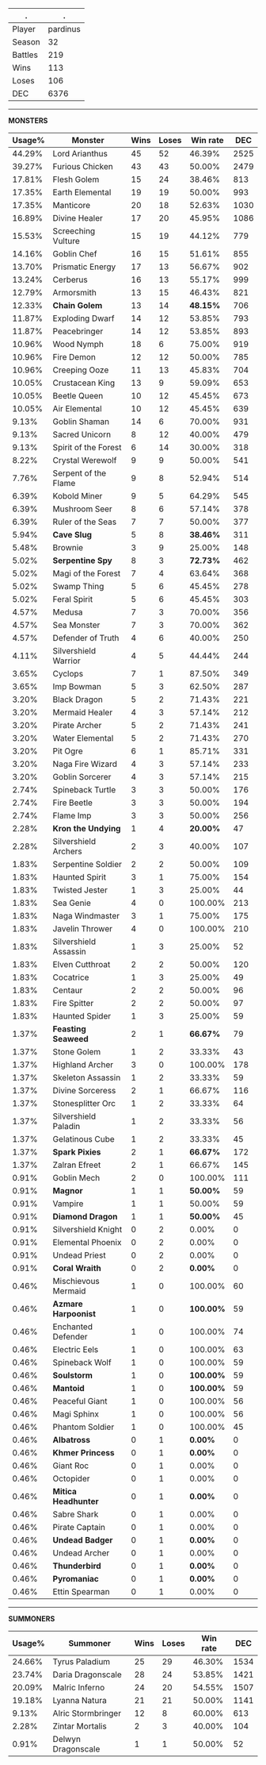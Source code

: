 .|.
|-|-
Player|pardinus
Season|32
Battles|219
Wins|113
Loses|106
DEC|6376

---
**MONSTERS**

Usage%|Monster|Wins|Loses|Win rate|DEC|
-|-|-|-|-|-|
44.29%|Lord Arianthus|45|52|46.39%|2525|
39.27%|Furious Chicken|43|43|50.00%|2479|
17.81%|Flesh Golem|15|24|38.46%|813|
17.35%|Earth Elemental|19|19|50.00%|993|
17.35%|Manticore|20|18|52.63%|1030|
16.89%|Divine Healer|17|20|45.95%|1086|
15.53%|Screeching Vulture|15|19|44.12%|779|
14.16%|Goblin Chef|16|15|51.61%|855|
13.70%|Prismatic Energy|17|13|56.67%|902|
13.24%|Cerberus|16|13|55.17%|999|
12.79%|Armorsmith|13|15|46.43%|821|
12.33%|**Chain Golem**|13|14|**48.15%**|706|
11.87%|Exploding Dwarf|14|12|53.85%|793|
11.87%|Peacebringer|14|12|53.85%|893|
10.96%|Wood Nymph|18|6|75.00%|919|
10.96%|Fire Demon|12|12|50.00%|785|
10.96%|Creeping Ooze|11|13|45.83%|704|
10.05%|Crustacean King|13|9|59.09%|653|
10.05%|Beetle Queen|10|12|45.45%|673|
10.05%|Air Elemental|10|12|45.45%|639|
9.13%|Goblin Shaman|14|6|70.00%|931|
9.13%|Sacred Unicorn|8|12|40.00%|479|
9.13%|Spirit of the Forest|6|14|30.00%|318|
8.22%|Crystal Werewolf|9|9|50.00%|541|
7.76%|Serpent of the Flame|9|8|52.94%|514|
6.39%|Kobold Miner|9|5|64.29%|545|
6.39%|Mushroom Seer|8|6|57.14%|378|
6.39%|Ruler of the Seas|7|7|50.00%|377|
5.94%|**Cave Slug**|5|8|**38.46%**|311|
5.48%|Brownie|3|9|25.00%|148|
5.02%|**Serpentine Spy**|8|3|**72.73%**|462|
5.02%|Magi of the Forest|7|4|63.64%|368|
5.02%|Swamp Thing|5|6|45.45%|278|
5.02%|Feral Spirit|5|6|45.45%|303|
4.57%|Medusa|7|3|70.00%|356|
4.57%|Sea Monster|7|3|70.00%|362|
4.57%|Defender of Truth|4|6|40.00%|250|
4.11%|Silvershield Warrior|4|5|44.44%|244|
3.65%|Cyclops|7|1|87.50%|349|
3.65%|Imp Bowman|5|3|62.50%|287|
3.20%|Black Dragon|5|2|71.43%|221|
3.20%|Mermaid Healer|4|3|57.14%|212|
3.20%|Pirate Archer|5|2|71.43%|241|
3.20%|Water Elemental|5|2|71.43%|270|
3.20%|Pit Ogre|6|1|85.71%|331|
3.20%|Naga Fire Wizard|4|3|57.14%|233|
3.20%|Goblin Sorcerer|4|3|57.14%|215|
2.74%|Spineback Turtle|3|3|50.00%|176|
2.74%|Fire Beetle|3|3|50.00%|194|
2.74%|Flame Imp|3|3|50.00%|256|
2.28%|**Kron the Undying**|1|4|**20.00%**|47|
2.28%|Silvershield Archers|2|3|40.00%|107|
1.83%|Serpentine Soldier|2|2|50.00%|109|
1.83%|Haunted Spirit|3|1|75.00%|154|
1.83%|Twisted Jester|1|3|25.00%|44|
1.83%|Sea Genie|4|0|100.00%|213|
1.83%|Naga Windmaster|3|1|75.00%|175|
1.83%|Javelin Thrower|4|0|100.00%|210|
1.83%|Silvershield Assassin|1|3|25.00%|52|
1.83%|Elven Cutthroat|2|2|50.00%|120|
1.83%|Cocatrice|1|3|25.00%|49|
1.83%|Centaur|2|2|50.00%|96|
1.83%|Fire Spitter|2|2|50.00%|97|
1.83%|Haunted Spider|1|3|25.00%|59|
1.37%|**Feasting Seaweed**|2|1|**66.67%**|79|
1.37%|Stone Golem|1|2|33.33%|43|
1.37%|Highland Archer|3|0|100.00%|178|
1.37%|Skeleton Assassin|1|2|33.33%|59|
1.37%|Divine Sorceress|2|1|66.67%|116|
1.37%|Stonesplitter Orc|1|2|33.33%|64|
1.37%|Silvershield Paladin|1|2|33.33%|56|
1.37%|Gelatinous Cube|1|2|33.33%|45|
1.37%|**Spark Pixies**|2|1|**66.67%**|172|
1.37%|Zalran Efreet|2|1|66.67%|145|
0.91%|Goblin Mech|2|0|100.00%|111|
0.91%|**Magnor**|1|1|**50.00%**|59|
0.91%|Vampire|1|1|50.00%|59|
0.91%|**Diamond Dragon**|1|1|**50.00%**|45|
0.91%|Silvershield Knight|0|2|0.00%|0|
0.91%|Elemental Phoenix|0|2|0.00%|0|
0.91%|Undead Priest|0|2|0.00%|0|
0.91%|**Coral Wraith**|0|2|**0.00%**|0|
0.46%|Mischievous Mermaid|1|0|100.00%|60|
0.46%|**Azmare Harpoonist**|1|0|**100.00%**|59|
0.46%|Enchanted Defender|1|0|100.00%|74|
0.46%|Electric Eels|1|0|100.00%|63|
0.46%|Spineback Wolf|1|0|100.00%|59|
0.46%|**Soulstorm**|1|0|**100.00%**|59|
0.46%|**Mantoid**|1|0|**100.00%**|59|
0.46%|Peaceful Giant|1|0|100.00%|56|
0.46%|Magi Sphinx|1|0|100.00%|56|
0.46%|Phantom Soldier|1|0|100.00%|45|
0.46%|**Albatross**|0|1|**0.00%**|0|
0.46%|**Khmer Princess**|0|1|**0.00%**|0|
0.46%|Giant Roc|0|1|0.00%|0|
0.46%|Octopider|0|1|0.00%|0|
0.46%|**Mitica Headhunter**|0|1|**0.00%**|0|
0.46%|Sabre Shark|0|1|0.00%|0|
0.46%|Pirate Captain|0|1|0.00%|0|
0.46%|**Undead Badger**|0|1|**0.00%**|0|
0.46%|Undead Archer|0|1|0.00%|0|
0.46%|**Thunderbird**|0|1|**0.00%**|0|
0.46%|**Pyromaniac**|0|1|**0.00%**|0|
0.46%|Ettin Spearman|0|1|0.00%|0|

---
**SUMMONERS**

Usage%|Summoner|Wins|Loses|Win rate|DEC|
-|-|-|-|-|-|
24.66%|Tyrus Paladium|25|29|46.30%|1534|
23.74%|Daria Dragonscale|28|24|53.85%|1421|
20.09%|Malric Inferno|24|20|54.55%|1507|
19.18%|Lyanna Natura|21|21|50.00%|1141|
9.13%|Alric Stormbringer|12|8|60.00%|613|
2.28%|Zintar Mortalis|2|3|40.00%|104|
0.91%|Delwyn Dragonscale|1|1|50.00%|52|

